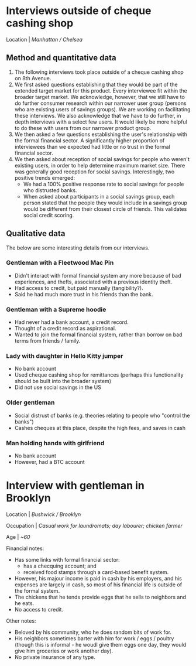 # Interviews outside of cheque cashing shop

Location | *Manhattan / Chelsea*

## Method and quantitative data

1. The following interviews took place outside of a cheque cashing shop on 8th Avenue.
2. We first asked questions establishing that they would be part of the extended target market for this product.
  Every interviewee fit within the broader target market.
  We acknowledge, however, that we still have to do further consumer research within our narrower user group (persons who are existing users of savings groups). We are working on facilitating these interviews.
  We also acknowledge that we have to do further, in depth interviews with a select few users. It would likely be more helpful to do these with users from our narrower product group.
3. We then asked a few questions establishing the user's relationship with the formal financial sector.
  A significantly higher proportion of interviewees than we expected had little or no trust in the formal financial sector.
4. We then asked about reception of social savings for people who weren't existing users, in order to help determine maximum market size.
  There was generally good reception for social savings. Interestingly, two positive trends emerged:
    - We had a 100% positive response rate to social savings for people who distrusted banks.
    - When asked about participants in a social savings group, each person stated that the people they would include in a savings group would be different from their closest circle of friends. This validates social credit scoring.

## Qualitative data

The below are some interesting details from our interviews.

### Gentleman with a Fleetwood Mac Pin

- Didn't interact with formal financial system any more because of bad experiences, and thefts, associated with a previous identity theft.
- Had access to credit, but paid manually (tangibility?).
- Said he had much more trust in his friends than the bank.

### Gentleman with a Supreme hoodie

- Had never had a bank account, a credit record.
- Thought of a credit record as aspirational.
- Wanted to join the formal financial system, rather than borrow on bad terms from friends / family.

### Lady with daughter in Hello Kitty jumper

- No bank account
- Used cheque cashing shop for remittances (perhaps this functionality should be built into the broader system)
- Did not use social savings in the US

### Older gentleman

- Social distrust of banks (e.g. theories relating to people who "control the banks")
- Cashes cheques at this place, despite the high fees, and saves in cash

### Man holding hands with girlfriend

- No bank account
- However, had a BTC account


# Interview with gentleman in Brooklyn

Location | *Bushwick / Brooklyn*

Occupation | *Casual work for laundromats; day labourer; chicken farmer*

Age | *~60*

Financial notes:

- Has some links with formal financial sector:
  - has a checquing account; and
  - received food stamps through a card-based benefit system.
- However, his majour income is paid in cash by his employers, and his expenses are largely in cash, so most of his financial life is outside of the formal system.
- The chickens that he tends provide eggs that he sells to neighbors and he eats.
- No access to credit.

Other notes: 
- Beloved by his community, who he does random bits of work for.
- His neighbors sometimes barter with him for work / eggs / poultry (though this is informal - he woudl give them eggs one day, they would give him groceries or work another day).
- No private insurance of any type.


